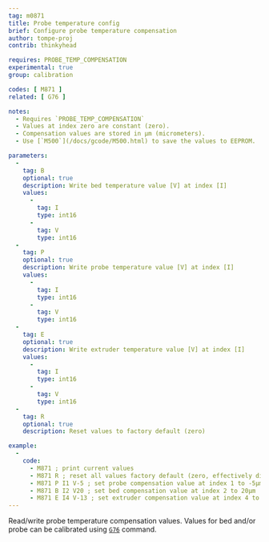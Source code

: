 ```yaml
---
tag: m0871
title: Probe temperature config
brief: Configure probe temperature compensation
author: tompe-proj
contrib: thinkyhead

requires: PROBE_TEMP_COMPENSATION
experimental: true
group: calibration

codes: [ M871 ]
related: [ G76 ]

notes:
  - Requires `PROBE_TEMP_COMPENSATION`
  - Values at index zero are constant (zero).
  - Compensation values are stored in µm (micrometers).
  - Use [`M500`](/docs/gcode/M500.html) to save the values to EEPROM.

parameters:
  -
    tag: B
    optional: true
    description: Write bed temperature value [V] at index [I]
    values:
      -
        tag: I
        type: int16
      -
        tag: V
        type: int16
  -
    tag: P
    optional: true
    description: Write probe temperature value [V] at index [I]
    values:
      -
        tag: I
        type: int16
      -
        tag: V
        type: int16
  -
    tag: E
    optional: true
    description: Write extruder temperature value [V] at index [I]
    values:
      -
        tag: I
        type: int16
      -
        tag: V
        type: int16
  -
    tag: R
    optional: true
    description: Reset values to factory default (zero)

example:
  -
    code:
      - M871 ; print current values
      - M871 R ; reset all values factory default (zero, effectively disabling compensation)
      - M871 P I1 V-5 ; set probe compensation value at index 1 to -5µm
      - M871 B I2 V20 ; set bed compensation value at index 2 to 20µm
      - M871 E I4 V-13 ; set extruder compensation value at index 4 to -13µm
---
```


Read/write probe temperature compensation values. Values for bed and/or probe can be calibrated using [`G76`](/docs/gcode/G076.html) command.
